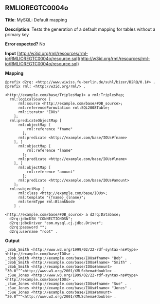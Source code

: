 ## RMLIOREGTC0004o

**Title**: MySQL: Default mapping

**Description**: Tests the generation of a default mapping for tables without a primary key

**Error expected?** No

**Input**
 [http://w3id.org/rml/resources/rml-io/RMLIOREGTC0004o/resource.sql](http://w3id.org/rml/resources/rml-io/RMLIOREGTC0004o/resource.sql)

**Mapping**
```
@prefix d2rq: <http://www.wiwiss.fu-berlin.de/suhl/bizer/D2RQ/0.1#> .
@prefix rml: <http://w3id.org/rml/> .

<http://example.com/base/TriplesMap1> a rml:TriplesMap;
  rml:logicalSource [
      rml:source <http://example.com/base/#DB_source>;
      rml:referenceFormulation rml:SQL2008Table;
      rml:iterator "IOUs"
    ];
  rml:predicateObjectMap [
      rml:objectMap [
          rml:reference "fname"
        ];
      rml:predicate <http://example.com/base/IOUs#fname>
    ], [
      rml:objectMap [
          rml:reference "lname"
        ];
      rml:predicate <http://example.com/base/IOUs#lname>
    ], [
      rml:objectMap [
          rml:reference "amount"
        ];
      rml:predicate <http://example.com/base/IOUs#amount>
    ];
  rml:subjectMap [
      rml:class <http://example.com/base/IOUs>;
      rml:template "{fname}_{lname}";
      rml:termType rml:BlankNode
    ] .

<http://example.com/base/#DB_source> a d2rq:Database;
  d2rq:jdbcDSN "CONNECTIONDSN";
  d2rq:jdbcDriver "com.mysql.cj.jdbc.Driver";
  d2rq:password "";
  d2rq:username "root" .

```

**Output**
```
_:Bob_Smith <http://www.w3.org/1999/02/22-rdf-syntax-ns#type> <http://example.com/base/IOUs> .
_:Bob_Smith <http://example.com/base/IOUs#fname> "Bob" .
_:Bob_Smith <http://example.com/base/IOUs#lname> "Smith" .
_:Bob_Smith <http://example.com/base/IOUs#amount> "30.0"^^<http://www.w3.org/2001/XMLSchema#double> .
_:Sue_Jones <http://www.w3.org/1999/02/22-rdf-syntax-ns#type> <http://example.com/base/IOUs> .
_:Sue_Jones <http://example.com/base/IOUs#fname> "Sue" .
_:Sue_Jones <http://example.com/base/IOUs#lname> "Jones" .
_:Sue_Jones <http://example.com/base/IOUs#amount> "20.0"^^<http://www.w3.org/2001/XMLSchema#double> .
	

```

